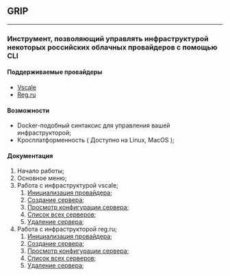 ## GRIP
___
### Инструмент, позволяющий управлять инфраструктурой некоторых российских  облачных провайдеров c помощью CLI

#### Поддерживаемые провайдеры
- [Vscale](https://vds.selectel.ru/ru/ "VSCALE")
 - [Reg.ru](https://www.reg.ru "REG.RU")

#### Возможности
 - Docker-подобный синтаксис для управления вашей инфраструкторой;
 - Кросплатформенность ( Доступно на Linux, MacOS );

#### Документация
1. Начало работы;
2. Основное меню;
3. Работа с инфраструктурой vscale;
	1. [Инициализация провайдера](docs/vscale/init.md);
	2. [Создание сервера](docs/vscale/create.md);
	3. [Просмотр конфигурации сервера](docs/vscale/inspect.md);
	4. [Список всех серверов](docs/vscale/ls.md);
	5. [Удаление сервера](docs/vscale/rm.md);
4. Работа с инфраструкторой reg.ru;
	1. [Инициализация провайдера](docs/regru/init.md);
	2. [Создание сервера](docs/regru/create.md);
	3. [Просмотр конфигурации сервера](docs/regru/inspect.md);
	4. [Список всех серверов](docs/regru/ls.md);
	5. [Удаление сервера](docs/regru/rm.md);